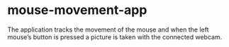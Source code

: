 # mouse-movement-app
The application tracks the movement of the mouse and when the left mouse’s button is pressed a picture is taken with the connected webcam.
